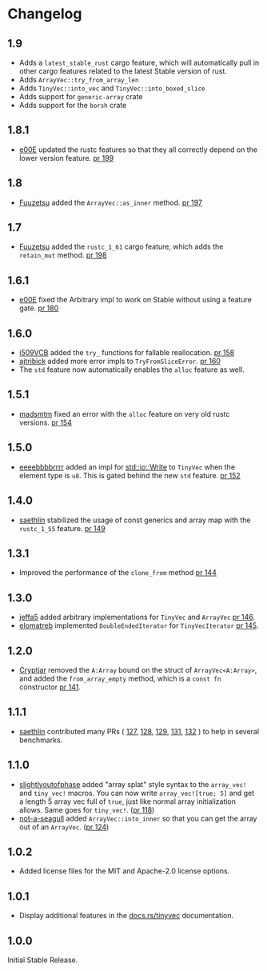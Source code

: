 # Changelog

## 1.9

* Adds a `latest_stable_rust` cargo feature, which will automatically pull in
  other cargo features related to the latest Stable version of rust.
* Adds `ArrayVec::try_from_array_len`
* Adds `TinyVec::into_vec` and `TinyVec::into_boxed_slice`
* Adds support for `generic-array` crate
* Adds support for the `borsh` crate

## 1.8.1

* [e00E](https://github.com/e00E) updated the rustc features so that they all
  correctly depend on the lower version feature.
  [pr 199](https://github.com/Lokathor/tinyvec/pull/199)

## 1.8

* [Fuuzetsu](https://github.com/Fuuzetsu) added the `ArrayVec::as_inner` method.
  [pr 197](https://github.com/Lokathor/tinyvec/pull/197)

## 1.7

* [Fuuzetsu](https://github.com/Fuuzetsu) added the `rustc_1_61` cargo feature, which adds the `retain_mut` method.
  [pr 198](https://github.com/Lokathor/tinyvec/pull/198) 

## 1.6.1

* [e00E](https://github.com/e00E) fixed the Arbitrary impl to work on Stable
  without using a feature gate.
  [pr 180](https://github.com/Lokathor/tinyvec/pull/180)

## 1.6.0

* [i509VCB](https://github.com/i509VCB) added the `try_` functions for fallable reallocation.
  [pr 158](https://github.com/Lokathor/tinyvec/pull/158)
* [ajtribick](https://github.com/ajtribick) added more error impls to `TryFromSliceError`.
  [pr 160](https://github.com/Lokathor/tinyvec/pull/160)
* The `std` feature now automatically enables the `alloc` feature as well.

## 1.5.1

* [madsmtm](https://github.com/madsmtm) fixed an error with the `alloc` feature on very old rustc versions.
  [pr 154](https://github.com/Lokathor/tinyvec/pull/154)

## 1.5.0

* [eeeebbbbrrrr](https://github.com/eeeebbbbrrrr) added an impl for [std::io::Write](https://doc.rust-lang.org/std/io/trait.Write.html) to `TinyVec` when the element type is `u8`.
  This is gated behind the new `std` feature.
  [pr 152](https://github.com/Lokathor/tinyvec/pull/152)

## 1.4.0

* [saethlin](https://github.com/saethlin) stabilized the usage of const generics and array map with the `rustc_1_55` feature.
  [pr 149](https://github.com/Lokathor/tinyvec/pull/149)

## 1.3.1

* Improved the performance of the `clone_from` method [pr 144](https://github.com/Lokathor/tinyvec/pull/144)

## 1.3.0

* [jeffa5](https://github.com/jeffa5) added arbitrary implementations for `TinyVec` and `ArrayVec` [pr 146](https://github.com/Lokathor/tinyvec/pull/146).
* [elomatreb](https://github.com/elomatreb) implemented `DoubleEndedIterator` for `TinyVecIterator` [pr 145](https://github.com/Lokathor/tinyvec/pull/145).

## 1.2.0

* [Cryptjar](https://github.com/Cryptjar) removed the `A:Array` bound on the struct of `ArrayVec<A:Array>`,
  and added the `from_array_empty` method, which is a `const fn` constructor
  [pr 141](https://github.com/Lokathor/tinyvec/pull/141).

## 1.1.1

* [saethlin](https://github.com/saethlin) contributed many PRs (
  [127](https://github.com/Lokathor/tinyvec/pull/127),
  [128](https://github.com/Lokathor/tinyvec/pull/128),
  [129](https://github.com/Lokathor/tinyvec/pull/129),
  [131](https://github.com/Lokathor/tinyvec/pull/131),
  [132](https://github.com/Lokathor/tinyvec/pull/132)
  ) to help in several benchmarks.

## 1.1.0

* [slightlyoutofphase](https://github.com/slightlyoutofphase)
  added "array splat" style syntax to the `array_vec!` and `tiny_vec!` macros.
  You can now write `array_vec![true; 5]` and get a length 5 array vec full of `true`,
  just like normal array initialization allows. Same goes for `tiny_vec!`.
  ([pr 118](https://github.com/Lokathor/tinyvec/pull/118))
* [not-a-seagull](https://github.com/not-a-seagull)
  added `ArrayVec::into_inner` so that you can get the array out of an `ArrayVec`.
  ([pr 124](https://github.com/Lokathor/tinyvec/pull/124))

## 1.0.2

* Added license files for the MIT and Apache-2.0 license options.

## 1.0.1

* Display additional features in the [docs.rs/tinyvec](https://docs.rs/tinyvec) documentation.

## 1.0.0

Initial Stable Release.
